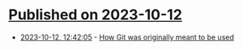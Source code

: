 # [Published on 2023-10-12](index.md)

* [2023-10-12, 12:42:05](https://lobste.rs/s/fubpta/how_git_was_originally_meant_be_used) - [How Git was originally meant to be used](https://git-send-email.io/)
